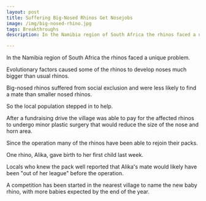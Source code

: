 ```yaml
---
layout: post
title: Suffering Big-Nosed Rhinos Get Nosejobs
image: /img/big-nosed-rhino.jpg
tags: Breakthroughs
description: In the Namibia region of South Africa the rhinos faced a unique problem.

---
```


In the Namibia region of South Africa the rhinos faced a unique problem.

Evolutionary factors caused some of the rhinos to develop noses much bigger than usual rhinos.

Big-nosed rhinos suffered from social exclusion and were less likely to find a mate than smaller nosed rhinos.

So the local population stepped in to help.

After a fundraising drive the village was able to pay for the affected rhinos to undergo minor plastic surgery that would reduce the size of the nose and horn area.

Since the operation many of the rhinos have been able to rejoin their packs.

One rhino, Alika, gave birth to her first child last week.

Locals who knew the pack well reported that Alika's mate would likely have been "out of her league" before the operation.

A competition has been started in the nearest village to name the new baby rhino, with more babies expected
by the end of the year.
